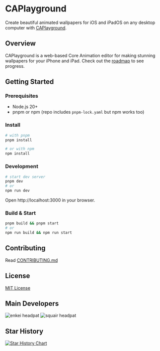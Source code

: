 # CAPlayground

Create beautiful animated wallpapers for iOS and iPadOS on any desktop computer with [CAPlayground](https://caplayground.pages.dev).

## Overview

CAPlayground is a web-based Core Animation editor for making stunning wallpapers for your iPhone and iPad. Check out the [roadmap](https://caplayground.pages.dev/roadmap) to see progress.

## Getting Started

### Prerequisites

- Node.js 20+
- pnpm or npm (repo includes `pnpm-lock.yaml` but npm works too)

### Install

```bash
# with pnpm
pnpm install

# or with npm
npm install
```

### Development

```bash
# start dev server
pnpm dev
# or
npm run dev
```

Open http://localhost:3000 in your browser.

### Build & Start

```bash
pnpm build && pnpm start
# or
npm run build && npm run start
```

## Contributing

Read [CONTRIBUTING.md](.github/CONTRIBUTING.md)

## License

[MIT License](LICENSE)

## Main Developers

![enkei headpat](http://owobotcdn.com/img/509fc21f-e812-495e-8cd8-adc8391efe35.gif)
![squair headpat](http://owobotcdn.com/img/3b60bb38-4a9b-410a-bd7b-ffa571309876.gif)

## Star History

[![Star History Chart](https://api.star-history.com/svg?repos=caplayground/caplayground&type=Date)](https://www.star-history.com/#caplayground/caplayground&Date)
